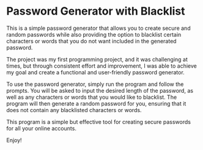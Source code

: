 # Password Generator with Blacklist
This is a simple password generator that allows you to create secure and random passwords while also providing the option to blacklist certain characters or words that you do not want included in the generated password.

The project was my first programming project, and it was challenging at times, but through consistent effort and improvement, I was able to achieve my goal and create a functional and user-friendly password generator.

To use the password generator, simply run the program and follow the prompts. You will be asked to input the desired length of the password, as well as any characters or words that you would like to blacklist. The program will then generate a random password for you, ensuring that it does not contain any blacklisted characters or words.

This program is a simple but effective tool for creating secure passwords for all your online accounts.

Enjoy!
